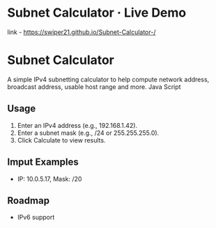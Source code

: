 # Subnet Calculator · Live Demo
link - https://swiper21.github.io/Subnet-Calculator-/

# Subnet Calculator
A simple IPv4 subnetting calculator to help compute network address, broadcast address, usable host range and more.
Java Script 

## Usage
1. Enter an IPv4 address (e.g., 192.168.1.42).
2. Enter a subnet mask (e.g., /24 or 255.255.255.0).
3. Click Calculate to view results.

## Imput Examples
- IP: 10.0.5.17, Mask: /20  

## Roadmap
- IPv6 support

